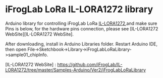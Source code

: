 iFrogLab LoRa IL-LORA1272  library
=========================

Arduino library for controlling iFrogLab LoRa [IL-LORA1272][IL-LORA1272],and make sure Pins is below, for the hardware pins connection, please see [IL-LORA1272 WebSite][IL-LORA1272 WebSite].  


After downloading, install in Arduino Libraries folder. Restart Arduino IDE, then open File->Sketchbook->Library->iFrogLabLoRaLibrary->sample01_chipInfo.

[IL-LORA1272]:  http://www.ifroglab.com/?p=7086
[IL-LORA1272 WebSite] : https://github.com/iFrogLab/IL-LORA1272/tree/master/Samples-Arduino/Ver2/iFrogLabLoRaLibrary
